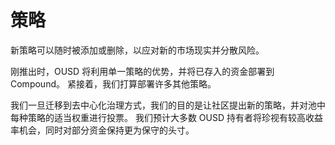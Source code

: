 # 策略

新策略可以随时被添加或删除，以应对新的市场现实并分散风险。

刚推出时，OUSD 将利用单一策略的优势，并将已存入的资金部署到 Compound。 紧接着，我们打算部署许多其他策略。

我们一旦迁移到去中心化治理方式，我们的目的是让社区提出新的策略，并对池中每种策略的适当权重进行投票。 我们预计大多数 OUSD 持有者将珍视有较高收益率机会，同时对部分资金保持更为保守的头寸。







